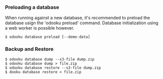 ### Preloading a database
When running against a new database, it's recommended to preload the database
usign the 'odooku preload' command. Database initialization using a web worker
is possible however.

```
$ odooku database preload [--demo-data]
```

### Backup and Restore

```
$ odooku database dump --s3-file dump.zip
$ odooku database dump > file.zip
$ odooku database restore --s3-file dump.zip
$ dooku database restore < file.zip
```
